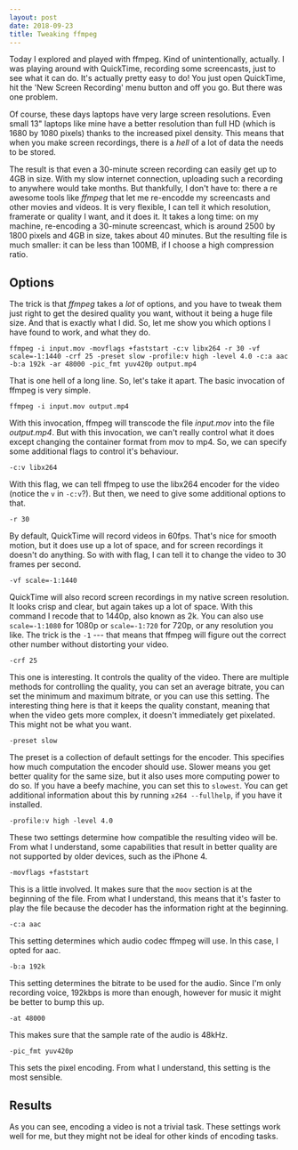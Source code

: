 ```yaml
---
layout: post
date: 2018-09-23
title: Tweaking ffmpeg
---
```


Today I explored and played with ffmpeg. Kind of unintentionally, actually. I was playing around with QuickTime, recording some screencasts, just to see what it can do. It's actually pretty easy to do! You just open QuickTime, hit the 'New Screen Recording' menu button and off you go. But there was one problem.

Of course, these days laptops have very large screen resolutions. Even small 13" laptops like mine have a better resolution than full HD (which is 1680 by 1080 pixels) thanks to the increased pixel density. This means that when you make screen recordings, there is a *hell* of a lot of data the needs to be stored. 

The result is that even a 30-minute screen recording can easily get up to 4GB in size. With my slow internet connection, uploading such a recording to anywhere would take months. But thankfully, I don't have to: there a re awesome tools like *ffmpeg* that let me re-encodde my screencasts and other movies and videos. It is very flexible, I can tell it which resolution, framerate or quality I want, and it does it. It takes a long time: on my machine, re-encoding a 30-minute screencast, which is around 2500 by 1800 pixels and 4GB in size, takes about 40 minutes. But the resulting file is much smaller: it can be less than 100MB, if I choose a high compression ratio.

## Options

The trick is that *ffmpeg* takes a *lot* of options, and you have to tweak them just right to get the desired quality you want, without it being a huge file size. And that is exactly what I did. So, let me show you which options I have found to work, and what they do.

    ffmpeg -i input.mov -movflags +faststart -c:v libx264 -r 30 -vf scale=-1:1440 -crf 25 -preset slow -profile:v high -level 4.0 -c:a aac -b:a 192k -ar 48000 -pic_fmt yuv420p output.mp4

That is one hell of a long line. So, let's take it apart. The basic invocation of <abbr>ffmpeg</abbr> is very simple.

    ffmpeg -i input.mov output.mp4

With this invocation, <abbr>ffmpeg</abbr> will transcode the file *input.mov* into the file *output.mp4*. But with this invocation, we can't really control what it does except changing the container format from <abbr>mov</abbr> to <abbr>mp4</abbr>. So, we can specify some additional flags to control it's behaviour.

    -c:v libx264

With this flag, we can tell <abbr>ffmpeg</abbr> to use the libx264 encoder for the video (notice the `v` in `-c:v`?). But then, we need to give some additional options to that.

    -r 30

By default, QuickTime will record videos in 60fps. That's nice for smooth motion, but it does use up a lot of space, and for screen recordings it doesn't do anything. So with with flag, I can tell it to change the video to 30 frames per second.

    -vf scale=-1:1440

QuickTime will also record screen recordings in my native screen resolution. It looks crisp and clear, but again takes up a lot of space. With this command I recode that to 1440p, also known as 2k. You can also use `scale=-1:1080` for 1080p or `scale=-1:720` for 720p, or any resolution you like. The trick is the `-1` --- that means that ffmpeg will figure out the correct other number without distorting your video.

    -crf 25

This one is interesting. It controls the quality of the video. There are multiple methods for controlling the quality, you can set an average bitrate, you can set the minimum and maximum bitrate, or you can use this setting. The interesting thing here is that it keeps the quality constant, meaning that when the video gets more complex, it doesn't immediately get pixelated. This might not be what you want.

    -preset slow

The preset is a collection of default settings for the encoder. This specifies how much computation the encoder should use. Slower means you get better quality for the same size, but it also uses more computing power to do so. If you have a beefy machine, you can set this to `slowest`. You can get additional information about this by running `x264 --fullhelp`, if you have it installed.

    -profile:v high -level 4.0

These two settings determine how compatible the resulting video will be. From what I understand, some capabilities that result in better quality are not supported by older devices, such as the iPhone 4.

    -movflags +faststart

This is a little involved. It makes sure that the `moov` section is at the beginning of the file. From what I understand, this means that it's faster to play the file because the decoder has the information right at the beginning.

    -c:a aac

This setting determines which audio codec ffmpeg will use. In this case, I opted for aac. 

    -b:a 192k

This setting determines the bitrate to be used for the audio. Since I'm only recording voice, 192kbps is more than enough, however for music it might be better to bump this up.

    -at 48000

This makes sure that the sample rate of the audio is 48kHz. 

    -pic_fmt yuv420p

This sets the pixel encoding. From what I understand, this setting is the most sensible.

## Results

As you can see, encoding a video is not a trivial task. These settings work well for me, but they might not be ideal for other kinds of encoding tasks. 
